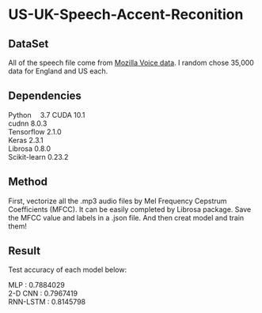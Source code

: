 # US-UK-Speech-Accent-Reconition    


## DataSet  

All of the speech file come from [Mozilla Voice data](https://commonvoice.mozilla.org/en/datasets).
I random chose 35,000 data for England and US each.    

## Dependencies  

Python                 &emsp;3.7 
CUDA                   10.1  
cudnn                  8.0.3  
Tensorflow             2.1.0  
Keras                  2.3.1  
Librosa                0.8.0  
Scikit-learn           0.23.2    


## Method  

First, vectorize all the .mp3 audio files by Mel Frequency Cepstrum Coefficients (MFCC). It can be easily completed by Librosa package. Save the MFCC value and labels in a .json file. And then creat model and train them!    


## Result  

Test accuracy of each model below:    

MLP :              0.7884029  
2-D CNN :          0.7967419  
RNN-LSTM :         0.8145798  
